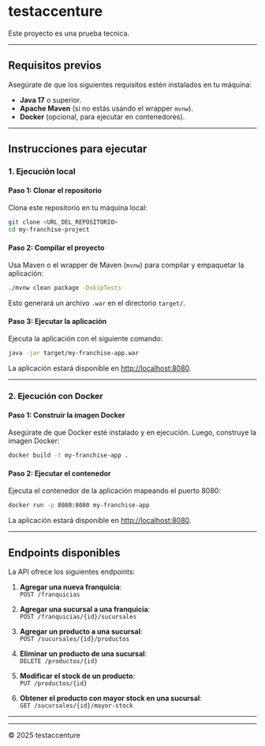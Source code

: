 # testaccenture

Este proyecto es una prueba tecnica.

---

## **Requisitos previos**

Asegúrate de que los siguientes requisitos estén instalados en tu máquina:

- **Java 17** o superior.
- **Apache Maven** (si no estás usando el wrapper `mvnw`).
- **Docker** (opcional, para ejecutar en contenedores).

---

## **Instrucciones para ejecutar**

### **1. Ejecución local**

#### **Paso 1: Clonar el repositorio**
Clona este repositorio en tu máquina local:

```bash
git clone <URL_DEL_REPOSITORIO>
cd my-franchise-project
```

#### **Paso 2: Compilar el proyecto**
Usa Maven o el wrapper de Maven (`mvnw`) para compilar y empaquetar la aplicación:

```bash
./mvnw clean package -DskipTests
```

Esto generará un archivo `.war` en el directorio `target/`.

#### **Paso 3: Ejecutar la aplicación**
Ejecuta la aplicación con el siguiente comando:

```bash
java -jar target/my-franchise-app.war
```

La aplicación estará disponible en [http://localhost:8080](http://localhost:8080).

---

### **2. Ejecución con Docker**

#### **Paso 1: Construir la imagen Docker**
Asegúrate de que Docker esté instalado y en ejecución. Luego, construye la imagen Docker:

```bash
docker build -t my-franchise-app .
```

#### **Paso 2: Ejecutar el contenedor**
Ejecuta el contenedor de la aplicación mapeando el puerto 8080:

```bash
docker run -p 8080:8080 my-franchise-app
```

La aplicación estará disponible en [http://localhost:8080](http://localhost:8080).

---

## **Endpoints disponibles**

La API ofrece los siguientes endpoints:

1. **Agregar una nueva franquicia**:  
   `POST /franquicias`

2. **Agregar una sucursal a una franquicia**:  
   `POST /franquicias/{id}/sucursales`

3. **Agregar un producto a una sucursal**:  
   `POST /sucursales/{id}/productos`

4. **Eliminar un producto de una sucursal**:  
   `DELETE /productos/{id}`

5. **Modificar el stock de un producto**:  
   `PUT /productos/{id}`

6. **Obtener el producto con mayor stock en una sucursal**:  
   `GET /sucursales/{id}/mayor-stock`

---

---

© 2025 testaccenture

